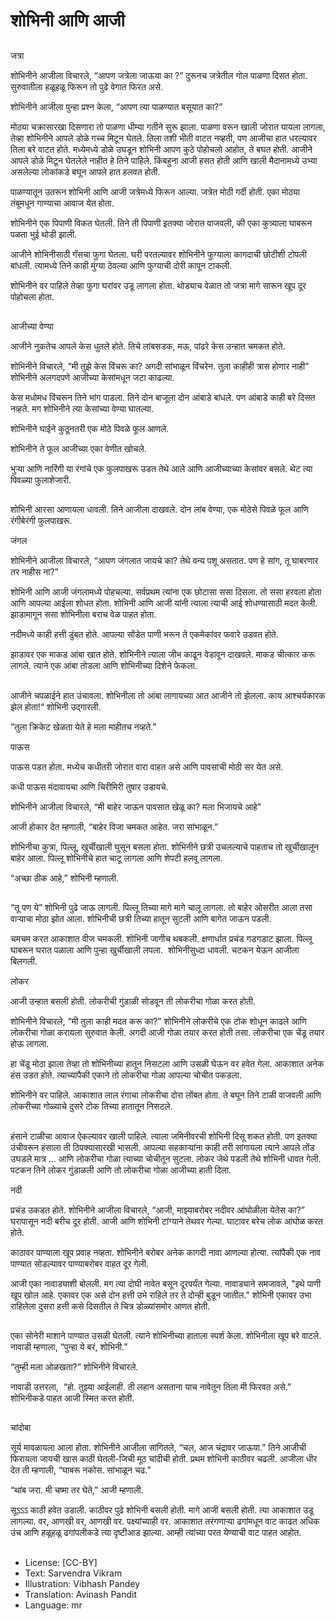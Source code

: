 # शोभिनी आणि आजी

##
जत्रा

शोभिनीने आजीला विचारले, “आपण जत्रेला जाऊया का ?” दुरूनच जत्रेतील गोल पाळणा दिसत होता. सुरुवातीला हळूहळू फिरून तो पुढे वेगात फिरत असे. 

शोभिनीने आजीला पुन्हा प्रश्‍न केला, “आपण त्या  पाळण्यात बसूयात का?” 

मोठ्या चक्रासारखा दिसणारा तो पाळणा धीम्या गतीने सुरू झाला. पाळणा वरून खाली जोरात यायला लागला, तेव्हा शोभिनीने आपले डोळे गच्च मिटून घेतले. तिला तशी भीती वाटत नव्हती, पण आजीचा हात धरल्यावर तिला बरे वाटत होते. मध्येमध्ये डोळे उघडून शोभिनी आपण कुठे पोहोचलो आहोत, ते बघत होती. आजीने आपले डोळे मिटून घेतलेले नाहीत हे तिने पाहिले. किंबहुना आजी हसत होती आणि खाली मैदानामध्ये उभ्या असलेल्या लोकांकडे बघून आपले हात हलवत होती. 

पाळण्यातून उतरून शोभिनी आणि आजी जत्रेमध्ये फिरून आल्या. जत्रेत मोठी गर्दी होती. एका मोठ्या तंबूमधून गाण्याचा आवाज येत होता. 

शोभिनीने एक पिपाणी विकत घेतली. तिने ती पिपाणी इतक्या जोरात वाजवली, की एका कुत्र्याला घाबरून पळता भुई थोडी झाली. 

आजीने शोभिनीसाठी गॅसचा फुगा घेतला. घरी परतल्यावर शोभिनीने फुग्याला कागदाची छोटीशी टोपली बांधली. त्यामध्ये तिने काही मुंग्या ठेवल्या आणि फुग्याची दोरी कापून टाकली. 

शोभिनीने वर पाहिले तेव्हा फुगा घरांवर उडू लागला होता. थोड्याच वेळात तो जत्रा मागे सारून खूप दूर पोहोचला होता. 

##
आजीच्या वेण्या

आजीने नुकतेच आपले केस धुतले होते. तिचे लांबसडक, मऊ, पांढरे केस उन्हात चमकत होते. 

शोभिनीने विचारले, “मी तुझे केस विंचरू का? अगदी सांभाळून विंचरेन. तुला काहीही त्रास होणार नाही” शोभिनीने अलगदपणे आजीच्या केसांमधून जटा काढल्या. 

केस मधोमध विंचरून तिने भांग पाडला. तिने दोन बाजूला दोन आंबाडे बांधले. पण आंबाडे काही बरे दिसत नव्हते. मग शोभिनीने त्या केसांच्या वेण्या घातल्या. 

शोभिनीने घाईने कुठूनतरी एक मोठे पिवळे फूल आणले. 

शोभिनीने ते फूल आजीच्या एका वेणीत खोचले. 

भुऱ्या आणि नारिंगी या रंगांचे एक फुलपाखरू उडत तेथे आले आणि आजीच्याच्या केसांवर बसले. थेट त्या पिवळ्या फुलाशेजारी. 

##
शोभिनी आरसा आणायला धावली. तिने आजीला दाखवले. दोन लांब वेण्या, एक मोठेसे पिवळे फूल आणि रंगीबेरंगी फुलपाखरू. 

जंगल

शोभिनीने आजीला विचारले, “आपण जंगलात जायचे का? तेथे वन्य पशू असतात. पण हे सांग, तू घाबरणार तर नाहीस ना?” 

शोभिनी आणि आजी जंगलामध्ये पोहचल्या. सर्वप्रथम त्यांना एक छोटासा ससा दिसला. तो ससा हरवला होता आणि आपल्या आईला शोधत होता. शोभिनी आणि आजी यांनी त्याला त्याची आई शोधण्यासाठी मदत केली. झाडामागून ससा शोभिनीला बराच वेळ पाहत होता. 

नदीमध्ये काही हत्ती डुंबत होते. आपल्या सोंडेत पाणी भरून ते एकमेकांवर फवारे उडवत होते. 

झाडावर एक माकड आंबा खात होते. शोभिनीने त्याला जीभ काढून वेडावून दाखवले. माकड चीत्कार करू लागले. त्याने एक आंबा तोडला आणि शोभिनीच्या दिशेने फेकला.

##
आजीने चपळाईने हात उंचावला. शोभिनीला तो आंबा लागायच्या आत आजीने तो झेलला. काय आश्‍चर्यकारक झेल होता!“ शोभिनी उद्गारली. 

”तुला क्रिकेट खेळता येते हे मला माहीतच नव्हते.” 

पाऊस 

पाऊस पडत होता. मध्येच कधीतरी जोरात वारा वाहत असे आणि पावसाची मोठी सर येत असे. 

कधी पाऊस मंदावायचा आणि चिरीमिरी तुषार उडायचे. 

शोभिनीने आजीला विचारले, “मी बाहेर जाऊन पावसात खेळू का? मला भिजायचे आहे” 

आजी होकार देत म्हणाली, “बाहेर विजा चमकत आहेत. जरा सांभाळून.” 

शोभिनीचा कुत्रा, पिल्लू, खुर्चीखाली घुसून बसला होता. शोभिनीने छत्री उचलल्याचे पाहताच तो खुर्चीखालून बाहेर आला. पिल्लू शोभिनीचे हात चाटू लागला आणि शेपटी हलवू लागला. 

“अच्छा ठीक आहे,” शोभिनी म्हणाली.

##
“तू पण ये” शोभिनी पुढे जाऊ लागली. पिल्लू तिच्या मागे मागे चालू लागला. तो बाहेर ओसरीत आला तसा वाऱ्याचा मोठा झोत आला. शोभिनीची छत्री तिच्या हातून सुटली आणि बागेत जाऊन पडली. 

चमचम करत आकाशात वीज चमकली. शोभिनी जागीच थबकली. क्षणार्धात प्रचंड गडगडाट झाला. पिल्लू घाबरून घरात पळाला आणि पुन्हा खुर्चीखाली लपला.  शोभिनीसुध्दा धावली. चटकन येऊन आजीला बिलगली. 

लोकर 

आजी उन्हात बसली होती. लोकरीची गुंडाळी सोडवून ती लोकरीचा गोळा करत होती. 

शोभिनीने विचारले, “मी तुला काही मदत करू का?” शोभिनीने लोकरीचे एक टोक शोधून काढले आणि लोकरीचा गोळा करायला सुरुवात केली. अगदी आजी गोळा तयार करत होती तसा. लोकरीचा एक चेंडू तयार होऊ लागला. 

हा चेंडू मोठा झाला तेव्हा तो शोभिनीच्या हातून निसटला आणि उसळी घेऊन वर हवेत गेला. आकाशात अनेक हंस उडत होते. त्याच्यापैकी एकाने तो लोकरीचा गोळा आपल्या चोचीत पकडला. 

शोभिनीने वर पाहिले. आकाशात लाल रंगाचा लोकरीचा दोरा लोंबत होता. ते बघून तिने टाळी वाजवली आणि लोकरीच्या गोळ्याचे दुसरे टोक तिच्या हातातून निसटले. 

##
हंसाने टाळीचा आवाज ऐकल्यावर खाली पाहिले. त्याला जमिनीवरची शोभिनी दिसू शकत होती. पण इतक्या उंचीवरून हंसाला ती ठिपक्यासारखी भासली. आपल्या सहकाऱ्यांना काही तरी सांगायला त्याने आपले तोंड उघडले मात्र ... आणि लोकरीचा गोळा त्याच्या चोचीतून सुटला. लोकर जेथे पडली तेथे शोभिनी धावत गेली. पटकन तिने लोकर गुंडाळली आणि तो लोकरीचा गोळा आजीच्या हाती दिला. 

नदी

प्रचंड उकडत होते. शोभिनीने आजीला विचारले, “आजी, माझ्याबरोबर नदीवर आंघोळीला येतेस का?” घरापासून नदी बरीच दूर होती. आजी आणि शोभिनी टांग्याने तेथवर गेल्या. घाटावर बरेच लोक आंघोळ करत होते. 

काठावर पाण्याला खूप प्रवाह नव्हता. शोभिनीने बरोबर अनेक कागदी नावा आणल्या होत्या. त्यांपैकी एक नाव पाण्यात सोडल्यावर पाण्याबरोबर वाहत दूर गेली. 

आजी एका नावाड्याशी बोलली. मग त्या दोघी नावेत बसून दूरपर्यंत गेल्या. नावाड्याने समजावले, "इथे पाणी खूप खोल आहे. एकावर एक असे दोन हत्ती उभे राहिले तर ते दोन्ही बुडून जातील." शोभिनी एकावर उभा राहिलेला दुसरा हत्ती कसे दिसतील ते चित्र डोळ्यांसमोर आणत होती. 

##
एका सोनेरी माशाने पाण्यात उसळी घेतली. त्याने शोभिनीच्या हाताला स्पर्श केला. शोभिनीला खूप बरे वाटले.  नावाडी म्हणाला, “पुन्हा ये बरं, शोभिनी.” 

“तुम्ही मला ओळखता?” शोभिनीने विचारले.

नावाडी उत्तरला,  “हो. तुझ्या आईलाही. ती लहान असताना याच नावेतून तिला मी फिरवत असे.” शोभिनीकडे पाहत आजी स्मित करत होती. 

##
चांदोबा

सूर्य मावळायला आला होता. शोभिनीने आजीला सांगितले, “चल, आज चंद्रावर जाऊया.” तिने आजीची फिरायला जायची खास काठी घेतली-जिची मूठ चांदीची होती. प्रथम शोभिनी काठीवर चढली. आजीला धीर देत ती म्हणाली, “घाबरू नकोस. सांभाळून चढ.” 

“थांब जरा. मी चष्मा तर घेते,” आजी म्हणाली. 

सूऽऽऽ काठी हवेत उडाली. काठीवर पुढे शोभिनी बसली होती. मागे आजी बसली होती. त्या आकाशात उडू लागल्या. वर, आणखी वर, आणखी वर. पक्ष्यांच्याही वर. आकाशात तरंगणाऱ्या ढगांमधून वाट काढत अधिक उंच आणि हळूहळू ढगांपलीकडे त्या दृष्टीआड झाल्या. आम्ही त्यांच्या परत येण्याची वाट पाहत आहोत. 

##
* License: [CC-BY]
* Text: Sarvendra Vikram
* Illustration: Vibhash Pandey
* Translation: Avinash Pandit
* Language: mr
